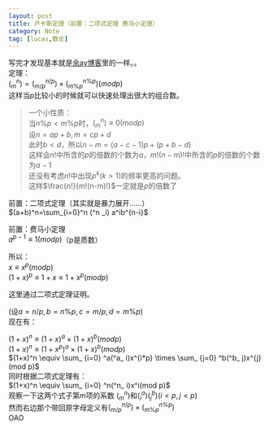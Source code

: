 ```yaml
---
layout: post
title: 卢卡斯定理（前置：二项式定理 费马小定理）
category: Note
tag: [lucas,数论]
---
```



写完才发现基本就是[余ay博客](https://www.cnblogs.com/owenyu/p/6724560.html)里的一样。。  
定理：  
$(^n _ m)=(^{n/p}_ {m/p})\times (^{n \% p}_ {m \% p})(mod  p)$  
这样当$p$比较小的时候就可以快速处理出很大的组合数。  
>一个小性质：  
当$n\%p < m\%p$时，$(^n_ m) \equiv 0(mod p)$  
设$n=ap+b,m=cp+d$  
此时$b<d$，所以$n-m=(a-c-1)p+(p+b-d)$  
这样会$n!$中所含的$p$的倍数的个数为$a$，$m!(n-m)!$中所含的$p$的倍数的个数为$a-1$  
还没有考虑$n!$中出现$p^k(k>1)$的频率更高的问题。  
这样$\frac{n!}{m!(n-m)!}$一定就是$p$的倍数了  



前置：二项式定理（其实就是暴力展开……）  
$(a+b)^n=\sum_{i=0}^n (^n _i) a^ib^{n-i}$  

前置：费马小定理  
$a^{p-1} \equiv 1(mod p)$（p是质数）  

所以：  
$x \equiv x^p(mod p)$  
$(1+x)^p \equiv 1+x \equiv 1+x^p (mod p)$  

这里通过二项式定理证明。  

(设$a=n/p,b=n\%p,c=m/p,d=m\%p$)  
现在有：  

$(1+x)^n \equiv (1+x)^a \times (1+x)^b (mod p)$  
$(1+x)^n \equiv (1+x^p)^a \times (1+x)^b(mod p)$  
$(1+x)^n \equiv \sum_ {i=0} ^a(^a_ i)x^{i*p} \times \sum_ {j=0} ^b(^b_ j)x^{j}(mod p)$  
同时根据二项式定理有：  
$(1+x)^n \equiv \sum_ {i=0} ^n(^n_ i)x^i(mod p)$  
观察一下这两个式子第$m$项的系数
$(^n_ m)$和$(^a_ i)(^b_ j)(i<p,j<p)$  
然而右边那个带回原字母定义有$(^{n/p}_ {m/p}) \times (^{n\%p}_ {m\%p})$  
OAO  


